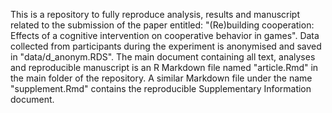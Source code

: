 This is a repository to fully reproduce analysis, results and manuscript related to the submission of the paper entitled: "(Re)building cooperation: Effects of a cognitive intervention on cooperative behavior in games".
Data collected from participants during the experiment is anonymised and saved in "data/d_anonym.RDS". 
The main document containing all text, analyses and reproducible manuscript is an R Markdown file named "article.Rmd" in the main folder of the repository. A similar Markdown file under the name "supplement.Rmd" contains the reproducible Supplementary Information document. 